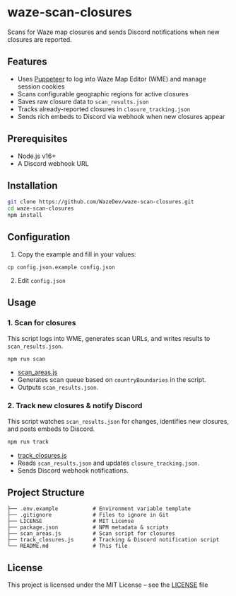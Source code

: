 # waze-scan-closures

Scans for Waze map closures and sends Discord notifications when new closures are reported.

## Features

- Uses [Puppeteer](https://github.com/puppeteer/puppeteer) to log into Waze Map Editor (WME) and manage session cookies  
- Scans configurable geographic regions for active closures  
- Saves raw closure data to `scan_results.json`  
- Tracks already-reported closures in `closure_tracking.json`  
- Sends rich embeds to Discord via webhook when new closures appear  

## Prerequisites

- Node.js v16+  
- A Discord webhook URL  

## Installation

```sh
git clone https://github.com/WazeDev/waze-scan-closures.git
cd waze-scan-closures
npm install
```

## Configuration
1. Copy the example and fill in your values:

```cp config.json.example config.json```

2. Edit `config.json`

## Usage

### 1. Scan for closures

This script logs into WME, generates scan URLs, and writes results to `scan_results.json`.

```sh
npm run scan
```

- [scan_areas.js](scan_areas.js)  
- Generates scan queue based on `countryBoundaries` in the script.  
- Outputs `scan_results.json`.  

### 2. Track new closures & notify Discord

This script watches `scan_results.json` for changes, identifies new closures, and posts embeds to Discord.

```sh
npm run track
```

- [track_closures.js](track_closures.js)  
- Reads `scan_results.json` and updates `closure_tracking.json`.  
- Sends Discord webhook notifications.  

## Project Structure

```text
├── .env.example           # Environment variable template
├── .gitignore             # Files to ignore in Git
├── LICENSE                # MIT License
├── package.json           # NPM metadata & scripts
├── scan_areas.js          # Scan script for closures
├── track_closures.js      # Tracking & Discord notification script
└── README.md              # This file
```

## License

This project is licensed under the MIT License – see the [LICENSE](LICENSE) file
